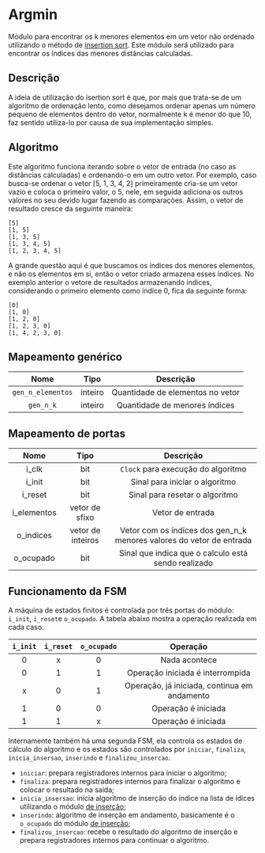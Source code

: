 # Argmin
Módulo para encontrar os k menores elementos em um vetor não ordenado utilizando o método de [insertion sort](https://en.wikipedia.org/wiki/Insertion_sort). Este módulo será utilizado para encontrar os índices das menores distâncias calculadas.

## Descrição
A ideia de utilização do isertion sort é que, por mais que trata-se de um algoritmo de ordenação lento, como desejamos ordenar apenas um número pequeno de elementos dentro do vetor, normalmente k é menor do que 10, faz sentido utiliza-lo por causa de sua implementação simples.



## Algoritmo
Este algoritmo funciona iterando sobre o vetor de entrada (no caso as distâncias calculadas) e ordenando-o em um outro vetor. Por exemplo, caso busca-se ordenar o vetor [5, 1, 3, 4, 2] primeiramente cria-se um vetor vazio e coloca o primeiro valor, o 5, nele, em seguida adiciona os outros valores no seu devido lugar fazendo as comparações. Assim, o vetor de resultado cresce da seguinte maneira:

```
[5]
[1, 5]
[1, 3, 5]
[1, 3, 4, 5]
[1, 2, 3, 4, 5]
```

A grande questão aqui é que buscamos os índices dos menores elementos, e não os elementos em si, então o vetor criado armazena esses índices. No exemplo anterior o vetore de resultados armazenando índices, considerando o primeiro elemento como índice 0, fica da seguinte forma:

```
[0]
[1, 0]
[1, 2, 0]
[1, 2, 3, 0]
[1, 4, 2, 3, 0]
```


## Mapeamento genérico

|        **Nome**       | **Tipo** |           **Descrição**          |
|:---------------------:|:--------:|:--------------------------------:|
|   `gen_n_elementos`   |  inteiro | Quantidade de elementos no vetor |
|       `gen_n_k`       |  inteiro |  Quantidade de menores índices   |

## Mapeamento de portas

|   **Nome**  |     **Tipo**      |                    **Descrição**                    |
|:-----------:|:-----------------:|:---------------------------------------------------:|
|    i_clk    |         bit       |           `Clock` para execução do algoritmo        | 
|    i_init   |         bit       |            Sinal para iniciar o algoritmo           |
|   i_reset   |         bit       |            Sinal para resetar o algoritmo           |
| i_elementos |    vetor de sfixo |                   Vetor de entrada                  |
|  o_indices  | vetor de inteiros | Vetor com os índices dos gen_n_k menores valores do vetor de entrada                      |
|  o_ocupado  |         bit       | Sinal que indica que o calculo está sendo realizado |

## Funcionamento da FSM

A máquina de estados finitos é controlada por três portas do módulo: `i_init`, `i_reset`e `o_ocupado`. A 
tabela abaixo mostra a operação realizada em cada caso.

|   `i_init`   |   `i_reset`   |   `o_ocupado`   |                 **Operação**                 |
|:------------:|:-------------:|:---------------:|:--------------------------------------------:|
|       0      |       x       |        0        |                 Nada acontece                |
|       0      |       1       |        1        |       Operação iniciada é interrompida       |
|       x      |       0       |        1        | Operação, já iniciada, continua em andamento |
|       1      |       0       |        0        |              Operação é iniciada             |
|       1      |       1       |        x        |              Operação é iniciada             |

Internamente também há uma segunda FSM, ela controla os estados de cálculo do algoritmo e os estados são controlados por `iniciar`, `finaliza`, `inicia_insersao`, `inserindo` e `finalizou_insercao`.
 
 - `iniciar`: prepara registradores internos para iniciar o algoritmo;
 - `finaliza`: prepara registradores internos para finalizar o algoritmo e colocar o resultado na saída; 
 - `inicia_insersao`: inicia algoritmo de inserção do índice na lista de ídices utilizando o módulo [de inserção](../insere/README.md);
 - `inserindo`: algoritmo de inserção em andamento, basicamente é o `o_ocupado` do módulo [de inserção](../insere/README.md#mapeamento-de-portas);
 - `finalizou_insercao`: recebe o resultado do algoritmo de inserção e prepara registradores internos para continuar o algoritmo.